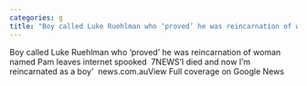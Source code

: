 ```yaml
---
categories: g
title: "Boy called Luke Ruehlman who ‘proved’ he was reincarnation of woman named Pam leaves internet spooked  7NEWS"
---
```

Boy called Luke Ruehlman who ‘proved’ he was reincarnation of woman named Pam leaves internet spooked&nbsp;&nbsp;7NEWS‘I died and now I’m reincarnated as a boy’&nbsp;&nbsp;news.com.auView Full coverage on Google News